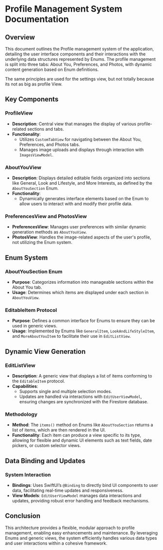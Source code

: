 # Profile Management System Documentation

## Overview

This document outlines the Profile management system of the application, detailing the user interface components and their interactions with the underlying data structures represented by Enums. The profile management is split into three tabs: About You, Preferences, and Photos, with dynamic content generation based on Enum definitions.

The same principles are used for the settings view, but not totally because its not as big as profile View.

## Key Components

### ProfileView
- **Description**: Central view that manages the display of various profile-related sections and tabs.
- **Functionality**:
  - Utilizes `CustomTabView` for navigating between the About You, Preferences, and Photos tabs.
  - Manages image uploads and displays through interaction with `ImagesViewModel`.

### AboutYouView
- **Description**: Displays detailed editable fields organized into sections like General, Look and Lifestyle, and More Interests, as defined by the `AboutYouSection` Enum.
- **Functionality**:
  - Dynamically generates interface elements based on the Enum to allow users to interact with and modify their profile data.

### PreferencesView and PhotosView
- **PreferencesView**: Manages user preferences with similar dynamic generation methods as `AboutYouView`.
- **PhotosView**: Handles the image-related aspects of the user's profile, not utilizing the Enum system.

## Enum System

### AboutYouSection Enum
- **Purpose**: Categorizes information into manageable sections within the About You tab.
- **Usage**: Determines which items are displayed under each section in `AboutYouView`.

### EditableItem Protocol
- **Purpose**: Defines a common interface for Enums to ensure they can be used in generic views.
- **Usage**: Implemented by Enums like `GeneralItem`, `LookAndLifeStyleItem`, and `MoreAboutYouItem` to facilitate their use in `EditListView`.

## Dynamic View Generation

### EditListView
- **Description**: A generic view that displays a list of items conforming to the `EditableItem` protocol.
- **Capabilities**:
  - Supports single and multiple selection modes.
  - Updates are handled via interactions with `EditUserViewModel`, ensuring changes are synchronized with the Firestore database.

### Methodology
- **Method**: The `items()` method on Enums like `AboutYouSection` returns a list of items, which are then rendered in the UI.
- **Functionality**: Each item can produce a view specific to its type, allowing for flexible and dynamic UI elements such as text fields, date pickers, or custom selector views.

## Data Binding and Updates

### System Interaction
- **Bindings**: Uses SwiftUI’s `@Binding` to directly bind UI components to user data, facilitating real-time updates and responsiveness.
- **View Models**: `EditUserViewModel` manages data interactions and updates, providing robust error handling and feedback mechanisms.

## Conclusion

This architecture provides a flexible, modular approach to profile management, enabling easy enhancements and maintenance. By leveraging Enums and generic views, the system efficiently handles various data types and user interactions within a cohesive framework.
